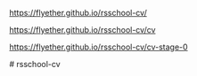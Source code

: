 https://flyether.github.io/rsschool-cv/ 


https://flyether.github.io/rsschool-cv/cv

https://flyether.github.io/rsschool-cv/cv-stage-0

#   r s s c h o o l - c v  
 